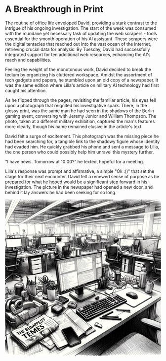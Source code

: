 # A Breakthrough in Print

The routine of office life enveloped David, providing a stark contrast to the intrigue of his ongoing investigation. The start of the week was consumed with the mundane yet necessary task of updating the web scrapers - tools essential for the smooth operation of his AI assistant. These scrapers were the digital tentacles that reached out into the vast ocean of the internet, retrieving crucial data for analysis. By Tuesday, David had successfully integrated support for ten additional web resources, enhancing the AI's reach and capabilities.

Feeling the weight of the monotonous work, David decided to break the tedium by organizing his cluttered workspace. Amidst the assortment of tech gadgets and papers, he stumbled upon an old copy of a newspaper. It was the same edition where Lilla's article on military AI technology had first caught his attention.

As he flipped through the pages, revisiting the familiar article, his eyes fell upon a photograph that reignited his investigative spark. There, in the glossy print, was the same man he had seen in the shadows of the Berlin gaming event, conversing with Jeremy Junior and William Thompson. The photo, taken at a different military exhibition, captured the man's features more clearly, though his name remained elusive in the article's text.

David felt a surge of excitement. This photograph was the missing piece he had been searching for, a tangible link to the shadowy figure whose identity had evaded him. He quickly grabbed his phone and sent a message to Lilla, the one person who could possibly help him unravel this mystery further.

"I have news. Tomorrow at 10:00?" he texted, hopeful for a meeting.

Lilla's response was prompt and affirmative, a simple "Ok :))" that set the stage for their next encounter. David felt a renewed sense of purpose as he prepared for what he hoped would be a significant step forward in his investigation. The picture in the newspaper had opened a new door, and behind it lay answers he had been seeking for so long.

![The office](./images/21.office.png "The office")
